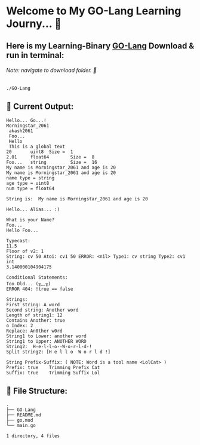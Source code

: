 # Welcome to My GO-Lang Learning Journy... 🚀

## Here is my Learning-Binary [GO-Lang](https://github.com/akash2061/GO-Lang/raw/master/GO-Lang) Download & run in terminal:

###### Note: navigate to download folder. 📂 

```
./GO-Lang
```

## 🗿 Current Output:
```
Hello... Go...!
Morningstar_2061 
 akash2061 
 Foo... 
 Hello 
 This is a global text
20       uint8  Size =  1
2.01     float64        Size =  8
Foo...   string         Size =  16
My name is Morningstar_2061 and age is 20
My name is Morningstar_2061 and age is 20
name type = string
age type = uint8
num type = float64

String is:  My name is Morningstar_2061 and age is 20

Hello... Alias... :)

What is your Name?
Foo...
Hello Foo...

Typecast:
11.5
Floor of v2: 1
String: cv 50 Atoi: cv1 50 ERROR: <nil> Type1: cv string Type2: cv1 int
3.140000104904175

Conditional Statements:
Too Old... (╥﹏╥)
ERROR 404: !true == false

Strings:
First string: A word
Second string: Another word
Length of string1: 12
Contains Another: true
o Index: 2
Replace: An0ther w0rd
String1 to Lower: another word
String1 to Upper: ANOTHER WORD
String2:  H-e-l-l-o--W-o-r-l-d-!
Split string2: [H e l l o  W o r l d !]

String Prefix-Suffix: ( NOTE: Word is a tool name <LolCat> )
Prefix: true    Trimming Prefix Cat
Suffix: true    Trimming Suffix Lol
```

## 🌲 File Structure:
```plaintext
.
├── GO-Lang
├── README.md
├── go.mod
└── main.go

1 directory, 4 files
```

